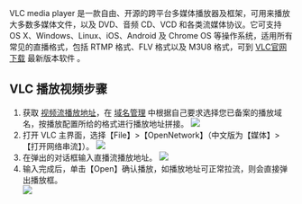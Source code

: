 VLC media player 是一款自由、开源的跨平台多媒体播放器及框架，可用来播放大多数多媒体文件，以及 DVD、音频 CD、VCD 和各类流媒体协议。它可支持 OS X、Windows、Linux、iOS、Android 及 Chrome OS 等操作系统，适用所有常见的直播格式，包括 RTMP 格式、FLV 格式以及 M3U8 格式，可到 [VLC官网下载](http://www.videolan.org/vlc/?spm=a2c4g.11186623.2.13.72e92ad705krbE) 最新版本软件 。

## VLC 播放视频步骤
1. 获取 [视频流播放地址](https://cloud.tencent.com/document/product/267/32733)，在 [域名管理](https://console.cloud.tencent.com/live/domainmanage) 中根据自己要求选择您已备案的播放域名，按播放配置所给的格式进行播放地址拼接。
![](https://main.qcloudimg.com/raw/483f1c86763074da59a20425ae2f3e03.png)
2. 打开 VLC 主界面，选择【File】>【OpenNetwork】（中文版为【媒体】>【打开网络串流】）。
![](https://main.qcloudimg.com/raw/ff6842cf3ca5aff6055b4eb7fa598712.jpg)
3. 在弹出的对话框输入直播流播放地址。
![](https://main.qcloudimg.com/raw/f5f277cff87c55eceb1a48c3a7d58a93.jpg)
4. 输入完成后，单击【Open】确认播放，如播放地址可正常拉流，则会直接弹出播放框。  
![](https://main.qcloudimg.com/raw/7b182dbf9d48f5afe588b38a834e050d.jpg)


 
 
